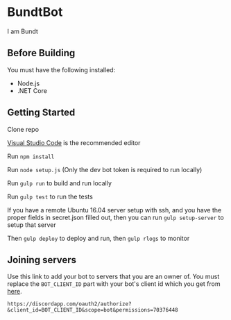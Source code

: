 BundtBot
========

I am Bundt

Before Building
---------------

You must have the following installed:
- Node.js
- .NET Core

Getting Started
---------------

Clone repo

[Visual Studio Code](https://code.visualstudio.com/) is the recommended editor

Run `npm install`

Run `node setup.js` (Only the dev bot token is required to run locally)

Run `gulp run` to build and run locally

Run `gulp test` to run the tests

If you have a remote Ubuntu 16.04 server setup with ssh, and you have the proper fields in secret.json filled out, then you can run `gulp setup-server` to setup that server

Then `gulp deploy` to deploy and run, then `gulp rlogs` to monitor

Joining servers
---------------

Use this link to add your bot to servers that you are an owner of. You must replace the `BOT_CLIENT_ID` part with your bot's client id which you get from [here](https://discordapp.com/developers/applications/me).

`https://discordapp.com/oauth2/authorize?&client_id=BOT_CLIENT_ID&scope=bot&permissions=70376448`
